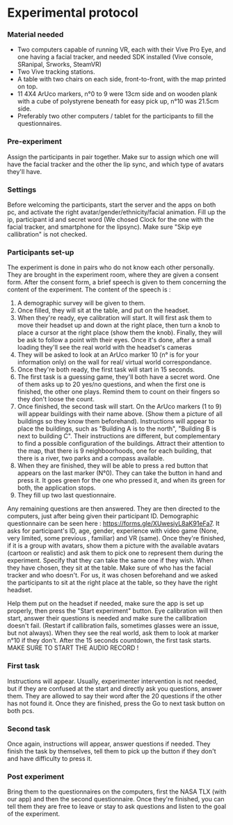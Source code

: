 # Experimental protocol

### Material needed

- Two computers capable of running VR, each with their Vive Pro Eye, and one having a facial tracker, and needed SDK installed (Vive console, SRanipal, Srworks, SteamVR)
- Two Vive tracking stations.
- A table with two chairs on each side, front-to-front, with the map printed on top.
- 11 4X4 ArUco markers, n°0 to 9 were 13cm side and on wooden plank with a cube of polystyrene beneath for easy pick up, n°10 was 21.5cm side. 
- Preferably two other computers / tablet for the participants to fill the questionnaires.

### Pre-experiment 

Assign the participants in pair together. Make sur to assign which one will have the facial tracker and the other the lip sync, and which type of avatars they'll have.

### Settings

Before welcoming the participants, start the server and the apps on both pc, and activate the right avatar/gender/ethnicity/facial animation. Fill up the ip, participant id and secret word (We chosed Clock for the one with the facial tracker, and smartphone for the lipsync). Make sure "Skip eye callibration" is not checked. 

### Participants set-up

The experiment is done in pairs who do not know each other personally. They are brought in the experiment room, where they are given a consent form.
After the consent form, a brief speech is given to them concerning the content of the experiment. The content of the speech is :

  1. A demographic survey will be given to them.
  2. Once filled, they will sit at the table, and put on the headset.
  3. When they're ready, eye calibration will start. It will first ask them to move their headset up and down at the right place, then turn a knob to place a cursor at the right place (show them the knob). Finally, they will be ask to follow a point with their eyes. Once it's done, after a small loading they'll see the real world with the headset's cameras
  4. They will be asked to look at an ArUco marker 10 (n° is for your information only) on the wall for real/ virtual world correspondance.
  5. Once they're both ready, the first task will start in 15 seconds.
  6. The first task is a guessing game, they'll both have a secret word. One of them asks up to 20 yes/no questions, and when the first one is finished, the other one plays. Remind them to count on their fingers so they don't loose the count.
  7. Once finished, the second task will start. On the ArUco markers (1 to 9) will appear buildings with their name above. (Show them a picture of all buildings so they know them beforehand). Instructions will appear to place the buildings, such as "Building A is to the north", "Building B is next to building C". Their instructions are different, but complementary to find a possible configuration of the buildings. Attract their attention to the map, that there is 9 neighboorhoods, one for each building, that there is a river, two parks and a compass available.
  8. When they are finished, they will be able to press a red button that appears on the last marker (N°0). They can take the button in hand and press it. It goes green for the one who pressed it, and when its green for both, the application stops.
  9. They fill up two last questionnaire.

Any remaining questions are then answered. They are then directed to the computers, just after being given their participant ID. Demographic questionnaire can be seen here : https://forms.gle/XUwesiyL8aK91eFa7. It asks for participant's ID, age, gender, experience with video game (None, very limited, some previous , familiar) and VR (same). Once they're finished, if it is a group with avatars, show them a picture with the available avatars (cartoon or realistic) and ask them to pick one to represent them during the experiment. Specify that they can take the same one if they wish. When they have chosen, they sit at the table. Make sure of who has the facial tracker and who doesn't. For us, it was chosen beforehand and we asked the participants to sit at the right place at the table, so they have the right headset.

Help them put on the headset if needed, make sure the app is set up properly, then press the "Start experiment" button. Eye calibration will then start, answer their questions is needed and make sure the callibration doesn't fail. (Restart if callibration fails, sometimes glasses were an issue, but not always). When they see the real world, ask them to look at marker n°10 if they don't. After the 15 seconds countdown, the first task starts. MAKE SURE TO START THE AUDIO RECORD !

### First task

Instructions will appear. Usually, experimenter intervention is not needed, but if they are confused at the start and directly ask you questions, answer them.
They are allowed to say their word after the 20 questions if the other has not found it. Once they are finished, press the Go to next task button on both pcs.

### Second task

Once again, instructions will appear, answer questions if needed. They finish the task by themselves, tell them to pick up the button if they don't and have difficulty to press it.

### Post experiment

Bring them to the questionnaires on the computers, first the NASA TLX (with our app) and then the second questionnaire. Once they're finished, you can tell them they are free to leave or stay to ask questions and listen to the goal of the experiment.




    
